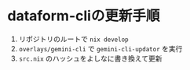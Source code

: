 # dataform-cliの更新手順

1. リポジトリのルートで `nix develop`
2. `overlays/gemini-cli` で `gemini-cli-updator` を実行
3. `src.nix` のハッシュをよしなに書き換えて更新
